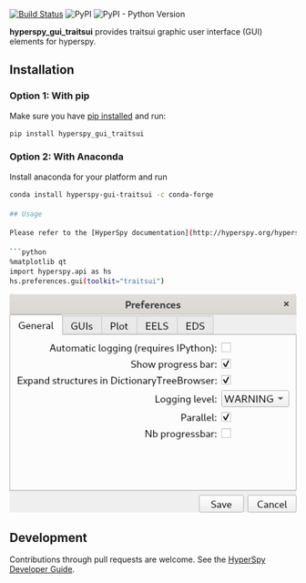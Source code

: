 [![Build Status](https://travis-ci.org/hyperspy/hyperspy_gui_traitsui.svg?branch=master)](https://travis-ci.org/hyperspy/hyperspy_gui_traitsui)
![PyPI](https://img.shields.io/pypi/v/hyperspy_gui_traitsui.svg)
![PyPI - Python Version](https://img.shields.io/pypi/pyversions/hyperspy_gui_traitsui.svg)


**hyperspy_gui_traitsui** provides traitsui graphic user interface (GUI) elements for hyperspy.


## Installation

### Option 1: With pip
Make sure you have
[pip installed](https://pip.pypa.io/en/stable/installing/) and run:

```bash
pip install hyperspy_gui_traitsui
```

### Option 2: With Anaconda

Install anaconda for your platform and run

```bash
conda install hyperspy-gui-traitsui -c conda-forge

## Usage

Please refer to the [HyperSpy documentation](http://hyperspy.org/hyperspy-doc/current/index.html) for details. Example (to run in any IPython flavour):

```python
%matplotlib qt
import hyperspy.api as hs
hs.preferences.gui(toolkit="traitsui")
```
![alt text](https://github.com/hyperspy/hyperspy_gui_traitsui/raw/master/images/preferences_gui.png "HyperSpy preferences ipywidget")


## Development

Contributions through pull requests are welcome. See the
[HyperSpy Developer Guide](http://hyperspy.org/hyperspy-doc/current/dev_guide.html).
